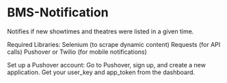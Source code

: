# BMS-Notification
Notifies if new showtimes and theatres were listed in a given time.  

Required Libraries:
Selenium (to scrape dynamic content)
Requests (for API calls)
Pushover or Twilio (for mobile notifications)

Set up a Pushover account:
Go to Pushover, sign up, and create a new application.
Get your user_key and app_token from the dashboard.
